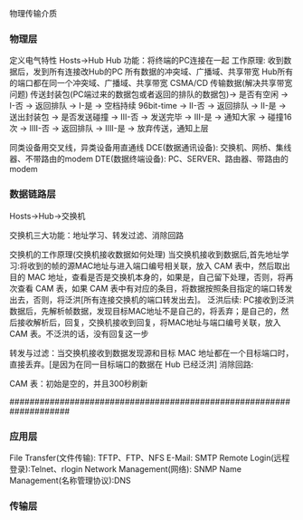 物理传输介质

### 物理层
定义电气特性
Hosts->Hub
Hub
	功能：将终端的PC连接在一起
	工作原理: 收到数据后，发到所有连接改Hub的PC
	所有数据的冲突域、广播域、共享带宽
	Hub所有的端口都在同一个冲突域、广播域、共享带宽
CSMA/CD 传输数据(解决共享带宽问题)
	传送封装包(PC端过来的数据包或者返回的排队的数据包)-> 是否有空闲 -> I-否 -> 返回排队
    -> I-是 -> 空档持续 96bit-time -> II-否  -> 返回排队
    -> II-是  -> 送出封装包 -> 是否发送碰撞 -> III-否 -> 发送完毕
    -> III-是 -> 通知大家 -> 碰撞16次 -> IIII-否  -> 返回排队
    -> IIII-是 -> 放弃传送，通知上层

同类设备用交叉线，异类设备用直通线
DCE(数据通讯设备): 交换机、网桥、集线器、不带路由的modem
DTE(数据终端设备): PC、SERVER、路由器、带路由的modem
### 数据链路层
Hosts->Hub->交换机

交换机三大功能：地址学习、转发过滤、消除回路

交换机的工作原理(交换机接收数据如何处理)
当交换机接收到数据后,首先地址学习:将收到的帧的源MAC地址与进入端口编号相关联，放入 CAM 表中，然后取出目的 MAC 地址，查看是否是交换机本身的，如果是，自己留下处理，否则，将再次查看 CAM 表，如果 CAM 表中有对应的条目，将数据按照条目指定的端口转发出去，否则，将泛洪[所有连接交换机的端口转发出去]。
泛洪后续: PC接收到泛洪数据后，先解析帧数据，发现目标MAC地址不是自己的，将丢弃；是自己的，然后接收解析后，回复，交换机接收到回复，将MAC地址与端口编号关联，放入 CAM 表。不泛洪的话，没有回复这一步

转发与过滤：当交换机接收到数据发现源和目标 MAC 地址都在一个目标端口时，直接丢弃。[是因为在同一目标端口的数据在 Hub 已经泛洪]
消除回路: 

CAM 表：初始是空的，并且300秒刷新

####################################################################
### 应用层
File Transfer(文件传输): TFTP、FTP、NFS
E-Mail: SMTP
Remote Login(远程登录):Telnet、rlogin
Network Management(网络): SNMP
Name Management(名称管理协议):DNS

### 传输层

